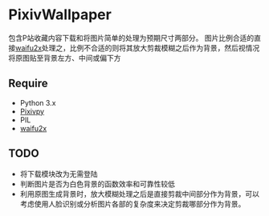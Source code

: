 # PixivWallpaper
包含P站收藏内容下载和将图片简单的处理为预期尺寸两部分。
图片比例合适的直接[waifu2x](https://github.com/lltcggie/waifu2x-caffe)处理之，比例不合适的则将其放大剪裁模糊之后作为背景，然后视情况将原图贴至背景左方、中间或偏下方
## Require
* Python 3.x
* [Pixivpy](https://github.com/upbit/pixivpy)
* PIL
* [waifu2x](https://github.com/lltcggie/waifu2x-caffe)

## TODO
* 将下载模块改为无需登陆
* 判断图片是否为白色背景的函数效率和可靠性较低
* 利用原图生成背景时，放大模糊处理之后是直接剪裁中间部分作为背景，可以考虑使用人脸识别或分析图片各部的复杂度来决定剪裁哪部分作为背景。